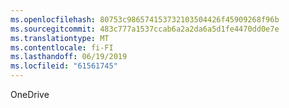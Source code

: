 ```yaml
---
ms.openlocfilehash: 80753c986574153732103504426f45909268f96b
ms.sourcegitcommit: 483c777a1537ccab6a2a2da6a5d1fe4470dd0e7e
ms.translationtype: MT
ms.contentlocale: fi-FI
ms.lasthandoff: 06/19/2019
ms.locfileid: "61561745"
---
```

OneDrive